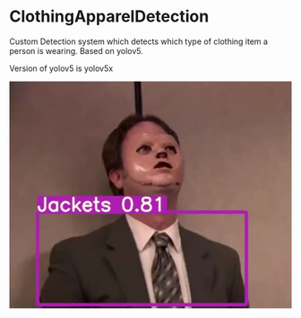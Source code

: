# ClothingApparelDetection
Custom Detection system which detects which type of clothing item a person is wearing. Based on yolov5.

Version of yolov5 is yolov5x

<img src="Screenshot 2020-11-21 020827.jpg">
